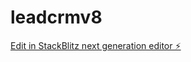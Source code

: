 # leadcrmv8

[Edit in StackBlitz next generation editor ⚡️](https://stackblitz.com/~/github.com/alirazazain/leadcrmv8)
